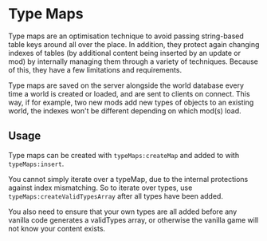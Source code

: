 # Type Maps

Type maps are an optimisation technique to avoid passing string-based table keys around all over the place. In addition, they protect again changing indexes of tables (by additional content being inserted by an update or mod) by internally managing them through a variety of techniques. Because of this, they have a few limitations and requirements.

Type maps are saved on the server alongside the world database every time a world is created or loaded, and are sent to clients on connect. This way, if for example, two new mods add new types of objects to an existing world, the indexes won't be different depending on which mod(s) load.

## Usage

Type maps can be created with `typeMaps:createMap` and added to with `typeMaps:insert`.

You cannot simply iterate over a typeMap, due to the internal protections against index mismatching. So to iterate over types, use `typeMaps:createValidTypesArray` after all types have been added.

You also need to ensure that your own types are all added before any vanilla code generates a validTypes array, or otherwise the vanilla game will not know your content exists.
